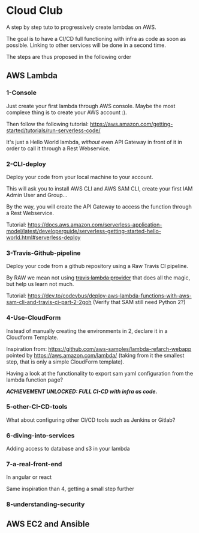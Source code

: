 # Cloud Club

A step by step tuto to progressively create lambdas on AWS.

The goal is to have a CI/CD full functioning with infra as code as soon as possible. Linking to other services 
will be done in a second time.

The steps are thus proposed in the following order

 ## AWS Lambda
 ### 1-Console
 Just create your first lambda through AWS console. Maybe the most
 complexe thing is to create your AWS account :).
 
 Then follow the following tutorial: https://aws.amazon.com/getting-started/tutorials/run-serverless-code/
 
 It's just a Hello World lambda, *without* even API Gateway in front of it in order to
 call it through a Rest Webservice.

### 2-CLI-deploy
Deploy your code from your local machine to your account.

This will ask you to install AWS CLI and AWS SAM CLI, 
 create your first IAM Admin User and Group...

By the way, you will create the API Gateway to access the function through a Rest Webservice.

Tutorial: https://docs.aws.amazon.com/serverless-application-model/latest/developerguide/serverless-getting-started-hello-world.html#serverless-deploy

### 3-Travis-Github-pipeline
Deploy your code from a github repository using a Raw Travis CI pipeline.

By RAW we mean not using [~~travis lambda provider~~](https://docs.travis-ci.com/user/deployment/lambda/) that does all the magic, but help us learn not much.

Tutorial: https://dev.to/codevbus/deploy-aws-lambda-functions-with-aws-sam-cli-and-travis-ci-part-2-2goh
(Verify that SAM still need Python 2?)

### 4-Use-CloudForm
Instead of manually creating the environments in 2, declare it in a Cloudform Template.

Inspiration from: https://github.com/aws-samples/lambda-refarch-webapp pointed by https://aws.amazon.com/lambda/ 
(taking from it the smallest step, that is only a simple 
CloudForm template).

Having a look at the functionality to export sam yaml configuration from the lambda 
function page?

_**ACHIEVEMENT UNLOCKED: FULL CI-CD with infra as code.**_

### 5-other-CI-CD-tools
What about configuring other CI/CD tools such as Jenkins or Gitlab?
 
### 6-diving-into-services
Adding access to database and s3 in your lambda

### 7-a-real-front-end
In angular or react

Same inspiration than 4, getting a small step further


### 8-understanding-security

## AWS EC2 and Ansible